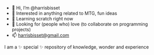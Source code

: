 - 👋 Hi, I’m @harrisbisset
- 👀 Interested in anything related to MTG, fun ideas
- 🌱 Learning scratch right now
- 💞️ Looking for (people who) love (to collaborate on programming projects)
- 📫 harrisbisset@gmail.com

I am a ✨ special ✨ repository of knowledge, wonder and experience
